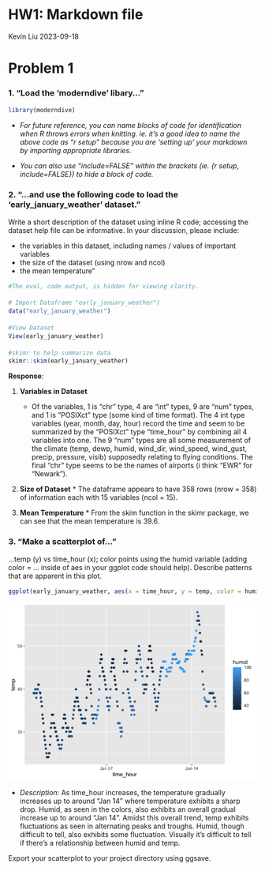 HW1: Markdown file
================
Kevin Liu
2023-09-18

# Problem 1

### 1. “Load the ‘moderndive’ libary…”

``` r
library(moderndive)
```

- *For future reference, you can name blocks of code for identification
  when R throws errors when knitting. ie. it’s a good idea to name the
  above code as “r setup” because you are ‘setting up’ your markdown by
  importing appropriate libraries.*

- *You can also use “include=FALSE” within the brackets (ie. {r setup,
  include=FALSE}) to hide a block of code.*

### 2. “…and use the following code to load the ‘early_january_weather’ dataset.”

Write a short description of the dataset using inline R code; accessing
the dataset help file can be informative. In your discussion, please
include:

- the variables in this dataset, including names / values of important
  variables
- the size of the dataset (using nrow and ncol)
- the mean temperature”

``` r
#The eval, code output, is hidden for viewing clarity.

# Import Dataframe "early_january_weather")
data("early_january_weather")

#View Dataset
View(early_january_weather)

#skimr to help summarize data
skimr::skim(early_january_weather)
```

**Response**:

1.  **Variables in Dataset**

    - Of the variables, 1 is “chr” type, 4 are “int” types, 9 are “num”
      types, and 1 is “POSIXct” type (some kind of time format). The 4
      int type variables (year, month, day, hour) record the time and
      seem to be summarized by the “POSIXct” type “time_hour” by
      combining all 4 variables into one. The 9 “num” types are all some
      measurement of the climate (temp, dewp, humid, wind_dir,
      wind_speed, wind_gust, precip, pressure, visib) supposedly
      relating to flying conditions. The final “chr” type seems to be
      the names of airports (i think “EWR” for “Newark”).

2.  **Size of Dataset** \* The dataframe appears to have 358 rows (nrow
    = 358) of information each with 15 variables (ncol = 15).

3.  **Mean Temperature** \* From the skim function in the skimr package,
    we can see that the mean temperature is 39.6.

### 3. “Make a scatterplot of…”

…temp (y) vs time_hour (x); color points using the humid variable
(adding color = … inside of aes in your ggplot code should help).
Describe patterns that are apparent in this plot.

``` r
ggplot(early_january_weather, aes(x = time_hour, y = temp, color = humid)) + geom_point()
```

![](p8105_hw1_kl3453_files/figure-gfm/unnamed-chunk-3-1.png)<!-- -->

- *Description*: As time_hour increases, the temperature gradually
  increases up to around “Jan 14” where temperature exhibits a sharp
  drop. Humid, as seen in the colors, also exhibits an overall gradual
  increase up to around “Jan 14”. Amidst this overall trend, temp
  exhibits fluctuations as seen in alternating peaks and troughs. Humid,
  though difficult to tell, also exhibits some fluctuation. Visually
  it’s difficult to tell if there’s a relationship between humid and
  temp.

Export your scatterplot to your project directory using ggsave.
